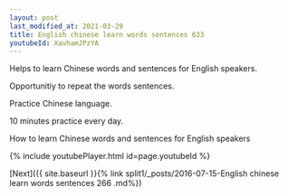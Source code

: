 ```yaml
---
layout: post
last_modified_at: 2021-03-29
title: English chinese learn words sentences 633 
youtubeId: XavhamJPzYA
---
```

 
 
Helps to learn Chinese words and sentences for English speakers.

Opportunitiy to repeat the words sentences. 

Practice Chinese language. 
 
10 minutes practice every day. 
 
How to learn Chinese words and sentences for English speakers 
 
{% include youtubePlayer.html id=page.youtubeId %}
 
 
[Next]({{ site.baseurl }}{% link  split1/_posts/2016-07-15-English chinese learn words sentences 266 .md%})
 
